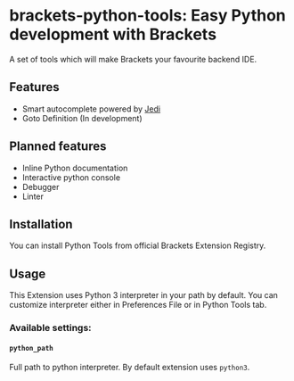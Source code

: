 # brackets-python-tools: Easy Python development with Brackets

A set of tools which will make Brackets your favourite backend IDE.

## Features
  - Smart autocomplete powered by [Jedi](http://jedi.readthedocs.io/en/latest/index.html)
  - Goto Definition (In development)

## Planned features
  - Inline Python documentation
  - Interactive python console
  - Debugger
  - Linter

## Installation
You can install Python Tools from official Brackets Extension Registry.

## Usage
This Extension uses Python 3 interpreter in your path by default. You can customize interpreter either in Preferences File or
in Python Tools tab.

### Available settings:
#### `python_path`
Full path to python interpreter. By default extension uses `python3`.